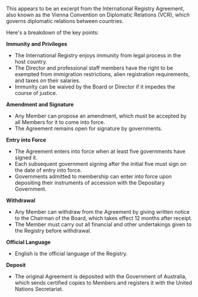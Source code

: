 This appears to be an excerpt from the International Registry Agreement, also known as the Vienna Convention on Diplomatic Relations (VCR), which governs diplomatic relations between countries.

Here's a breakdown of the key points:

**Immunity and Privileges**

* The International Registry enjoys immunity from legal process in the host country.
* The Director and professional staff members have the right to be exempted from immigration restrictions, alien registration requirements, and taxes on their salaries.
* Immunity can be waived by the Board or Director if it impedes the course of justice.

**Amendment and Signature**

* Any Member can propose an amendment, which must be accepted by all Members for it to come into force.
* The Agreement remains open for signature by governments.

**Entry into Force**

* The Agreement enters into force when at least five governments have signed it.
* Each subsequent government signing after the initial five must sign on the date of entry into force.
* Governments admitted to membership can enter into force upon depositing their instruments of accession with the Depositary Government.

**Withdrawal**

* Any Member can withdraw from the Agreement by giving written notice to the Chairman of the Board, which takes effect 12 months after receipt.
* The Member must carry out all financial and other undertakings given to the Registry before withdrawal.

**Official Language**

* English is the official language of the Registry.

**Deposit**

* The original Agreement is deposited with the Government of Australia, which sends certified copies to Members and registers it with the United Nations Secretariat.